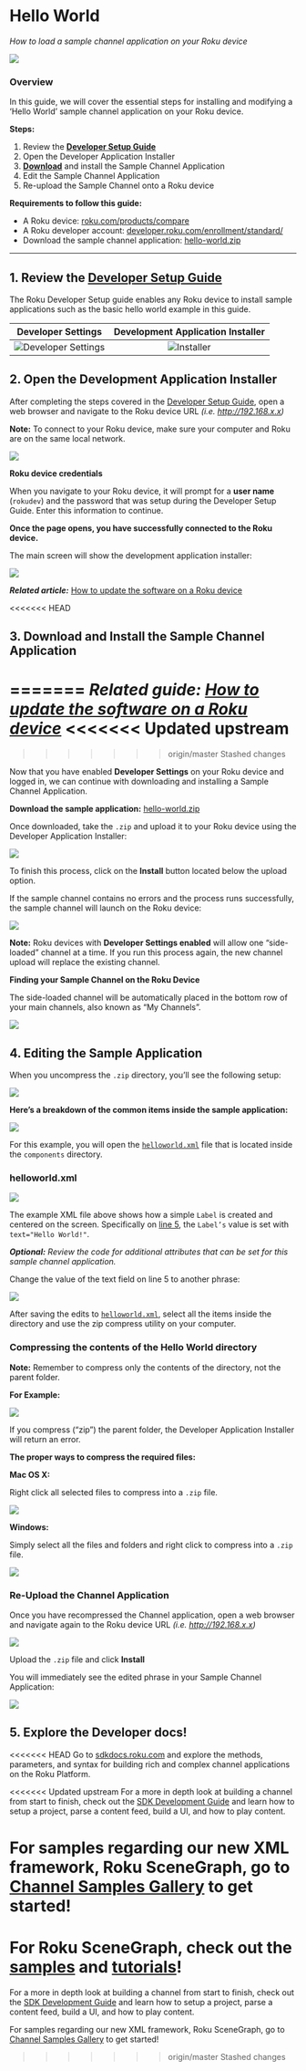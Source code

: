 # Hello World

_How to load a sample channel application on your Roku device_

![](../../images/hello-world-background-image.png)

### Overview

In this guide, we will cover the essential steps for installing and modifying a ‘Hello World’ sample channel application on your Roku device.

**Steps:**

1. Review the [**Developer Setup Guide**](/develop/getting-started/setup-guide.md)
2. Open the Developer Application Installer
3. [**Download**](https://github.com/rokudev/hello-world/raw/master/dist/apps/hello-world.zip) and install the Sample Channel Application
4. Edit the Sample Channel Application
5. Re-upload the Sample Channel onto a Roku device

**Requirements to follow this guide:**

* A Roku device: [roku.com/products/compare](https://www.roku.com/products/compare)
* A Roku developer account: [developer.roku.com/enrollment/standard/](https://developer.roku.com/enrollment/standard/)
* Download the sample channel application: [hello-world.zip](/rokudev/hello-world/raw/master/dist/apps/hello-world.zip)

---

## 1. Review the [Developer Setup Guide](/develop/getting-started/setup-guide.md)

The Roku Developer Setup guide enables any Roku device to install sample applications such as the basic hello world example in this guide.


**Developer Settings**         |  **Development Application Installer**
:-------------------------:|:-------------------------:
![Developer Settings](../../images/enable-developer-settings.png) |  ![Installer](../../images/developer-application-installer.png)

## 2. Open the Development Application Installer

After completing the steps covered in the [Developer Setup Guide](/develop/getting-started/setup-guide.md), open a web browser and navigate to the Roku device URL _(i.e. http://192.168.x.x)_

**Note:** To connect to your Roku device, make sure your computer and Roku are on the same local network.

![](../../images/developer-settings-browser-access.png)

**Roku device credentials**

When you navigate to your Roku device, it will prompt for a **user name** (`rokudev`) and the password that was setup during the Developer Setup Guide. Enter this information to continue.

**Once the page opens, you have successfully connected to the Roku device.**

The main screen will show the development application installer:

![](../../images/developer-application-installer.png)

_**Related article:**_ [How to update the software on a Roku device](https://support.roku.com/hc/en-us/articles/208755668-How-can-I-update-the-software-on-my-Roku-player)

<<<<<<< HEAD
## 3. Download and Install the Sample Channel Application
=======
**_Related guide:_**
[_How to update the software on a Roku device_](https://support.roku.com/article/208755668-how-can-i-update-the-software-on-my-roku-player)
<<<<<<< Updated upstream
=======
>>>>>>> origin/master
>>>>>>> Stashed changes

Now that you have enabled **Developer Settings** on your Roku device and logged in, we can continue with downloading and installing a Sample Channel Application.

**Download the sample application:** [hello-world.zip](/rokudev/hello-world/raw/master/dist/apps/hello-world.zip)

Once downloaded, take the `.zip` and upload it to your Roku device using the Developer Application Installer:

![](../../images/upload-zip-channel.png)

To finish this process, click on the **Install** button located below the upload option.

If the sample channel contains no errors and the process runs successfully, the sample channel will launch on the Roku device:

![](../../images/hello-world-background-image.png)

**Note:** Roku devices with **Developer Settings enabled** will allow one “side-loaded” channel at a time. If you run this process again, the new channel upload will replace the existing channel.

**Finding your Sample Channel on the Roku Device**

The side-loaded channel will be automatically placed in the bottom row of your main channels, also known as “My Channels”.

![](../../images/sample-channel-app.png)

## 4. Editing the Sample Application
When you uncompress the `.zip` directory, you’ll see the following setup:

![](../../images/uncompressed-zip.png)

**Here’s a breakdown of the common items inside the sample application:**

![](../../images/hello-world-directory-structure.png)

For this example, you will open the [`helloworld.xml`](/rokudev/hello-world/blob/master/source/components/helloworld.xml) file that is located inside the `components` directory.

### helloworld.xml

![](../../images/hello-world-xml-syntax.png)

The example XML file above shows how a simple `Label` is created and centered on the screen. Specifically on [line 5](/rokudev/hello-world/blob/master/source/components/helloworld.xml#L5), the `Label’s` value is set with `text="Hello World!"`.

_**Optional:** Review the code for additional attributes that can be set for this sample channel application._

Change the value of the text field on line 5 to another phrase:

![](../../images/hello-world-edit-text.png)

After saving the edits to [`helloworld.xml`](/rokudev/hello-world/blob/master/source/components/helloworld.xml), select all the items inside the directory and use the zip compress utility on your computer.

### Compressing the contents of the Hello World directory

**Note:** Remember to compress only the contents of the directory, not the parent folder.

**For Example:**

![](../../images/hello-world-dont-compress-directory.png)

If you compress (“zip”) the parent folder, the Developer Application Installer will return an error.

**The proper ways to compress the required files:**

**Mac OS X:**

Right click all selected files to compress into a `.zip` file.

![](../../images/hello-world-do-compress.png)

**Windows:**

Simply select all the files and folders and right click to compress into a `.zip` file.

![](../../images/hello-world-windows-compressed.png)

### Re-Upload the Channel Application

Once you have recompressed the Channel application, open a web browser and navigate again to the Roku device URL _(i.e. http://192.168.x.x)_

![](../../images/upload-install-zip.png)

Upload the `.zip` file and click **Install**

You will immediately see the edited phrase in your Sample Channel Application:

![](../../images/helloooooo-again.png)

## 5. Explore the Developer docs!

<<<<<<< HEAD
Go to [sdkdocs.roku.com](https://sdkdocs.roku.com/) and explore the methods, parameters, and syntax for building rich and complex channel applications on the Roku Platform.

<<<<<<< Updated upstream
For a more in depth look at building a channel from start to finish, check out the [SDK Development Guide](/develop/sdk-development) and learn how to setup a project, parse a content feed, build a UI, and how to play content.

For samples regarding our new XML framework, Roku SceneGraph, go to [Channel Samples Gallery](/develop/guides/) to get started!
=======
For Roku SceneGraph, check out the [samples](/rokudev/sample-channels) and [tutorials](/develop/guides)!
=======
For a more in depth look at building a channel from start to finish, check out the [SDK Development Guide](/develop/sdk-development) and learn how to setup a project, parse a content feed, build a UI, and how to play content.

For samples regarding our new XML framework, Roku SceneGraph, go to [Channel Samples Gallery](/develop/guides/) to get started!
>>>>>>> origin/master
>>>>>>> Stashed changes
